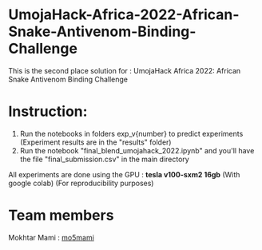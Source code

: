 # UmojaHack-Africa-2022-African-Snake-Antivenom-Binding-Challenge
This is the second place solution for : UmojaHack Africa 2022: African Snake Antivenom Binding Challenge

# Instruction:
1. Run the notebooks in folders exp_v{number} to predict experiments (Experiment results are in the "results" folder)
2. Run the notebook "final_blend_umojahack_2022.ipynb" and you'll have the file "final_submission.csv" in the main directory  

All experiments are done using the GPU : **tesla v100-sxm2 16gb** (With google colab) (For reproducibility purposes)

# Team members
Mokhtar Mami : [mo5mami](https://github.com/Mo5mami)
